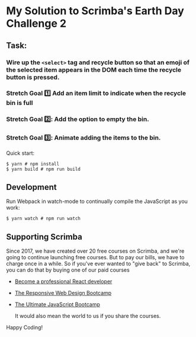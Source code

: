 # My Solution to Scrimba's Earth Day Challenge 2

## Task:

### Wire up the `<select>` tag and recycle button so that an emoji of the selected item appears in the DOM each time the recycle button is pressed.

### Stretch Goal 1️⃣ Add an item limit to indicate when the recycle bin is full

### Stretch Goal 2️⃣: Add the option to empty the bin.

### Stretch Goal 3️⃣: Animate adding the items to the bin.

Quick start:

```
$ yarn # npm install
$ yarn build # npm run build
```

## Development

Run Webpack in watch-mode to continually compile the JavaScript as you work:

```
$ yarn watch # npm run watch
```

## Supporting Scrimba

Since 2017, we have created over 20 free courses on Scrimba, and we're going to
continue launching free courses. But to pay our bills, we have to charge once
in a while. So if you've ever wanted to "give back" to Scrimba, you can do that by buying
one of our paid courses

-   [Become a professional React developer](https://scrimba.com/course/greact)
-   [The Responsive Web Design Bootcamp](https://scrimba.com/course/gresponsive)
-   [The Ultimate JavaScript Bootcamp](https://scrimba.com/course/gjavascript)

    It would also mean the world to us if you share the courses.

Happy Coding!
